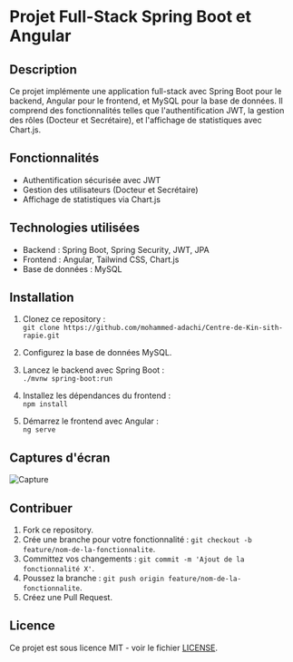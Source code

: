# Projet Full-Stack Spring Boot et Angular

## Description
Ce projet implémente une application full-stack avec Spring Boot pour le backend, Angular pour le frontend, et MySQL pour la base de données. Il comprend des fonctionnalités telles que l'authentification JWT, la gestion des rôles (Docteur et Secrétaire), et l'affichage de statistiques avec Chart.js.

## Fonctionnalités
- Authentification sécurisée avec JWT
- Gestion des utilisateurs (Docteur et Secrétaire)
- Affichage de statistiques via Chart.js

## Technologies utilisées
- Backend : Spring Boot, Spring Security, JWT, JPA
- Frontend : Angular, Tailwind CSS, Chart.js
- Base de données : MySQL

## Installation
1. Clonez ce repository :  
   `git clone https://github.com/mohammed-adachi/Centre-de-Kin-sith-rapie.git`
   
2. Configurez la base de données MySQL.

3. Lancez le backend avec Spring Boot :  
   `./mvnw spring-boot:run`

4. Installez les dépendances du frontend :  
   `npm install`

5. Démarrez le frontend avec Angular :  
   `ng serve`

## Captures d'écran
![Capture](image-example.png)

## Contribuer
1. Fork ce repository.
2. Crée une branche pour votre fonctionnalité : `git checkout -b feature/nom-de-la-fonctionnalite`.
3. Committez vos changements : `git commit -m 'Ajout de la fonctionnalité X'`.
4. Poussez la branche : `git push origin feature/nom-de-la-fonctionnalite`.
5. Créez une Pull Request.

## Licence
Ce projet est sous licence MIT - voir le fichier [LICENSE](LICENSE).
